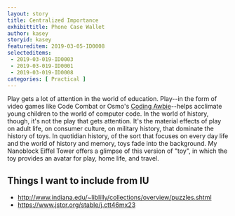 ```yaml
---
layout: story
title: Centralized Importance 
exhibittitle: Phone Case Wallet 
author: kasey
storyid: kasey 
featureditem: 2019-03-05-ID0008
selecteditems:
 - 2019-03-019-ID0003
 - 2019-03-019-ID0001
 - 2019-03-019-ID0008
categories: [ Practical ]
---
```


Play gets a lot of attention in the world of education. Play--in the form of video games like Code Combat or Osmo's [Coding Awbie](https://www.playosmo.com/en/coding/)--helps acclimate young children to the world of computer code. In the world of history, though, it's not the play that gets attention. It's the material effects of play on adult life, on consumer culture, on military history, that dominate the history of toys. In quotidian history, of the sort that focuses on every day life and the world of history and memory, toys fade into the background. My Nanoblock Eiffel Tower offers a glimpse of this version of "toy", in which the toy provides an avatar for play, home life, and travel.

## Things I want to include from IU

- http://www.indiana.edu/~liblilly/collections/overview/puzzles.shtml
- https://www.jstor.org/stable/j.ctt46mx23
